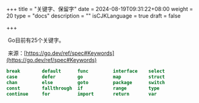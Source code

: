 +++
title = "关键字、保留字"
date = 2024-08-19T09:31:22+08:00
weight = 20
type = "docs"
description = ""
isCJKLanguage = true
draft = false

+++

​	Go目前有25个关键字。

​	来源：[https://go.dev/ref/spec#Keywords](https://go.dev/ref/spec#Keywords)

```go
break        default      func         interface    select
case         defer        go           map          struct
chan         else         goto         package      switch
const        fallthrough  if           range        type
continue     for          import       return       var
```

